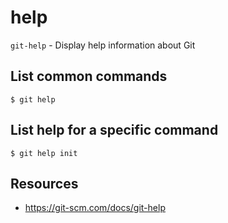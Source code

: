 # help

`git-help` - Display help information about Git

## List common commands
```
$ git help
```

## List help for a specific command
```
$ git help init
```

## Resources
- https://git-scm.com/docs/git-help
